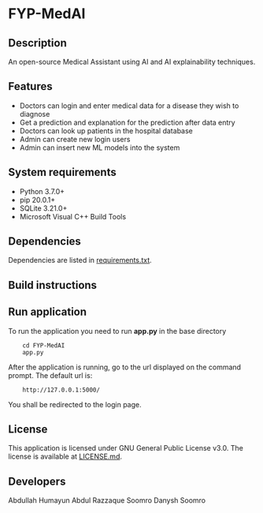 # FYP-MedAI
## Description
An open-source Medical Assistant using AI and AI explainability techniques.

## Features
* Doctors can login and enter medical data for a disease they wish to diagnose
* Get a prediction and explanation for the prediction after data entry
* Doctors can look up patients in the hospital database
* Admin can create new login users
* Admin can insert new ML models into the system

## System requirements
* Python 3.7.0+
* pip 20.0.1+
* SQLite 3.21.0+
* Microsoft Visual C++ Build Tools

## Dependencies
Dependencies are listed in [requirements.txt](https://github.com/abdvc/FYP-MedAI/blob/master/requirements.txt). 

## Build instructions


## Run application
To run the application you need to run **app.py** in the base directory
  ```
      cd FYP-MedAI
      app.py
  ```

After the application is running, go to the url displayed on the command prompt. The default url is: 
  ```
      http://127.0.0.1:5000/
  ```
You shall be redirected to the login page.

## License
This application is licensed under GNU General Public License v3.0. The license is available at [LICENSE.md](https://github.com/abdvc/FYP-MedAI/blob/master/LICENSE).

## Developers
Abdullah Humayun
Abdul Razzaque Soomro
Danysh Soomro
